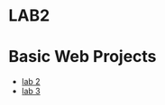 # LAB2
 
<h1>Basic Web Projects</h1>

<ul>
    <li><a href="lab2/index.html" target="_blank">lab 2</a></li>
    <li><a href="lab3/index.html" target="_blank">lab 3</a></li>
</ul>